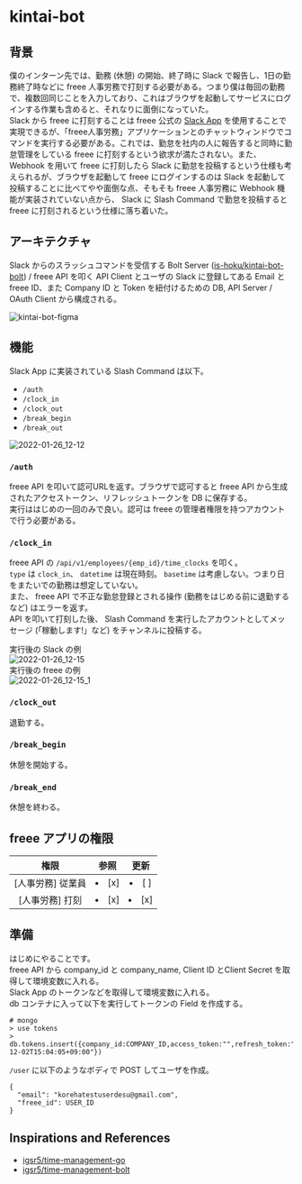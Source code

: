 # kintai-bot

## 背景
僕のインターン先では、勤務 (休憩) の開始、終了時に Slack で報告し、1日の勤務終了時などに freee 人事労務で打刻する必要がある。つまり僕は毎回の勤務で、複数回同じことを入力しており、これはブラウザを起動してサービスにログインする作業も含めると、それなりに面倒になっていた。  
Slack から freee に打刻することは freee 公式の [Slack App](https://support.freee.co.jp/hc/ja/articles/360016610812) を使用することで実現できるが、「freee人事労務」アプリケーションとのチャットウィンドウでコマンドを実行する必要がある。これでは、勤怠を社内の人に報告すると同時に勤怠管理をしている freee に打刻するという欲求が満たされない。また、 Webhook を用いて freee に打刻したら Slack に勤怠を投稿するという仕様も考えられるが、ブラウザを起動して freee にログインするのは Slack を起動して投稿することに比べてやや面倒な点、そもそも freee 人事労務に Webhook 機能が実装されていない点から、 Slack に Slash Command で勤怠を投稿すると freee に打刻されるという仕様に落ち着いた。  

## アーキテクチャ
Slack からのスラッシュコマンドを受信する Bolt Server ([is-hoku/kintai-bot-bolt](https://github.com/is-hoku/kintai-bot-bolt)) / freee API を叩く API Client とユーザの Slack に登録してある Email と freee ID、また Company ID と Token を紐付けるための DB, API Server / OAuth Client から構成される。

![kintai-bot-figma](https://user-images.githubusercontent.com/52068717/151194468-d757be39-957d-40ba-b169-bf272487b662.png)

## 機能
Slack App に実装されている Slash Command は以下。
- `/auth`
- `/clock_in`
- `/clock_out`
- `/break_begin`
- `/break_out`

![2022-01-26_12-12](https://user-images.githubusercontent.com/52068717/151122877-51f42ae3-cfec-41ef-89f0-a1bfa8f5f160.png)

### `/auth`
freee API を叩いて認可URLを返す。ブラウザで認可すると freee API から生成されたアクセストークン、リフレッシュトークンを DB に保存する。  
実行ははじめの一回のみで良い。認可は freee の管理者権限を持つアカウントで行う必要がある。

### `/clock_in`
freee API の `/api/v1/employees/{emp_id}/time_clocks` を叩く。  
`type` は `clock_in`、 `datetime` は現在時刻。 `basetime` は考慮しない。つまり日をまたいでの勤務は想定していない。  
また、 freee API で不正な勤怠登録とされる操作 (勤務をはじめる前に退勤するなど) はエラーを返す。  
API を叩いて打刻した後、 Slash Command を実行したアカウントとしてメッセージ (「稼動します!」など) をチャンネルに投稿する。  

実行後の Slack の例  
![2022-01-26_12-15](https://user-images.githubusercontent.com/52068717/151122774-bc0af799-c335-4a96-ae20-d28cb3110497.png)  
実行後の freee の例  
![2022-01-26_12-15_1](https://user-images.githubusercontent.com/52068717/151127919-995aab64-2f1f-4ec8-a95a-d9e930fce2c0.png)


### `/clock_out`
退勤する。

### `/break_begin`
休憩を開始する。

### `/break_end`
休憩を終わる。

## freee アプリの権限

| 権限 | 参照 |更新|
|:----:|:----:|:--:|
| [人事労務] 従業員 | <li>[x] </li> | <li>[ ] </li> |
| [人事労務] 打刻 | <li>[x] </li> | <li>[x] </li> |

## 準備
はじめにやることです。  
freee API から company_id と company_name, Client ID とClient Secret を取得して環境変数に入れる。  
Slack App のトークンなどを取得して環境変数に入れる。  
db コンテナに入って以下を実行してトークンの Field を作成する。  
```
# mongo
> use tokens
> db.tokens.insert({company_id:COMPANY_ID,access_token:"",refresh_token:"",expiry:"2020-12-02T15:04:05+09:00"})
```
`/user` に以下のようなボディで POST してユーザを作成。  
```
{
  "email": "korehatestuserdesu@gmail.com",
  "freee_id": USER_ID
}
```

## Inspirations and References
- [igsr5/time-management-go](https://github.com/igsr5/time-management-go)
- [igsr5/time-management-bolt](https://github.com/igsr5/time-management-bolt)
